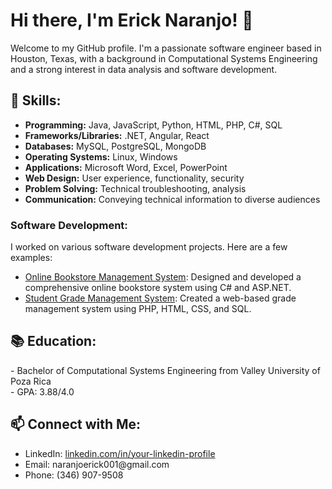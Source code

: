 <h1>Hi there, I'm Erick Naranjo! 👋</h1>
<p>Welcome to my GitHub profile. I'm a passionate software engineer based in Houston, Texas, with a background in Computational Systems Engineering and a strong interest in data analysis and software development.</p>

<h2>🚀 Skills:</h2>
<ul>
  <li><b>Programming:</b> Java, JavaScript, Python, HTML, PHP, C#, SQL</li>
  <li><b>Frameworks/Libraries:</b> .NET, Angular, React</li>
  <li><b>Databases:</b> MySQL, PostgreSQL, MongoDB</li>
  <li><b>Operating Systems:</b> Linux, Windows</li>
  <li><b>Applications:</b> Microsoft Word, Excel, PowerPoint</li>
  <li><b>Web Design:</b> User experience, functionality, security</li>
  <li><b>Problem Solving:</b> Technical troubleshooting, analysis</li>
  <li><b>Communication:</b> Conveying technical information to diverse audiences</li>
</ul>

<h3>Software Development:</h3>
<p>I worked on various software development projects. Here are a few examples:</p>
<ul>
  <li><a href="https://github.com/your-github-username/Online-Bookstore-Management">Online Bookstore Management System</a>: Designed and developed a comprehensive online bookstore system using C# and ASP.NET.</li>
  <li><a href="https://github.com/your-github-username/Student-Grade-Management">Student Grade Management System</a>: Created a web-based grade management system using PHP, HTML, CSS, and SQL.</li>
</ul>

<h2>📚 Education:</h2>
<p>
  - Bachelor of Computational Systems Engineering from Valley University of Poza Rica<br>
  - GPA: 3.88/4.0
</p>

<h2>📫 Connect with Me:</h2>
<ul>
  <li>LinkedIn: <a href="www.linkedin.com/in/ericknaranjo">linkedin.com/in/your-linkedin-profile</a></li>
  <li>Email: naranjoerick001@gmail.com</li>
  <li>Phone: (346) 907-9508</li>
</ul>


